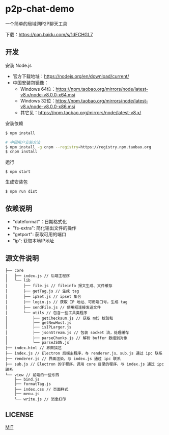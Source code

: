# p2p-chat-demo

一个简单的局域网P2P聊天工具

下载：https://pan.baidu.com/s/1dFCHGL7

## 开发

安装 Node.js

- 官方下载地址：https://nodejs.org/en/download/current/
- 中国安装包镜像：
    - Windows 64位：https://npm.taobao.org/mirrors/node/latest-v8.x/node-v8.0.0-x64.msi
    - Windows 32位：https://npm.taobao.org/mirrors/node/latest-v8.x/node-v8.0.0-x86.msi
    - 其它见：https://npm.taobao.org/mirrors/node/latest-v8.x/

安装依赖

``` sh
$ npm install

# 中国用户安装方法
$ npm install -g cnpm --registry=https://registry.npm.taobao.org
$ cnpm install
```

运行

```
$ npm start
```

生成安装包

```
$ npm run dist
```

## 依赖说明

- "dateformat"：日期格式化
- "fs-extra": 简化输出文件的操作
- "getport": 获取可用的端口
- "ip": 获取本地IP地址

## 源文件说明

```
├── core
│   ├── index.js // 后端主程序
│   └── lib
│       ├── file.js // fileinfo 报文生成、文件缓存
│       ├── getTag.js // 生成 tag
│       ├── ipSet.js // ipset 集合
│       ├── login.js // 获取 IP 地址、可用端口号，生成 tag
│       ├── sendFile.js // 使用短连接发送文件
│       └── utils // 包含一些工具类程序
│           ├── getChecksum.js // 获取 md5 校验和
│           ├── getNewHost.js
│           ├── isIPLarger.js
│           ├── jsonStream.js // 包装 socket 流，处理缓存
│           ├── parseChunks.js // 解析 buffer 数组到对象
│           └── parseJSON.js
├── index.html // 界面描述
├── index.js // Electron 后端主程序，与 renderer.js、sub.js 通过 ipc 联系
├── renderer.js // 界面渲染，与 index.js 通过 ipc 联系
├── sub.js // Electron 的子程序，调用 core 目录的程序，与 index.js 通过 ipc 联系
└── view // 前端的一些东西
    ├── bind.js
    ├── formatTag.js
    ├── index.css // 页面样式
    ├── menu.js
    └── write.js // 消息打印
```

## LICENSE

[MIT](LICENSE)
